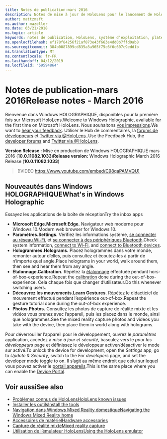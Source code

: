 ```yaml
---
title: Notes de publication-mars 2016
description: Notes de mise à jour de HoloLens pour le lancement de HoloLens et Windows HOLOGRAPHIQUE.
author: mattzmsft
ms.author: mazeller
ms.date: 03/21/2018
ms.topic: article
keywords: notes de publication, HoloLens, système d’exploitation, plate-forme, fonctionnalités, build, lancement
ms.openlocfilehash: ef178f84256f21af873e43f663e4dd0b7ffd9ab8
ms.sourcegitcommit: 384b0087899cd835a3a965f75c6f6c607c9edd1b
ms.translationtype: MT
ms.contentlocale: fr-FR
ms.lasthandoff: 04/12/2019
ms.locfileid: "59594864"
---
```

# <a name="release-notes---march-2016"></a><span data-ttu-id="3baa1-104">Notes de publication-mars 2016</span><span class="sxs-lookup"><span data-stu-id="3baa1-104">Release notes - March 2016</span></span>

<span data-ttu-id="3baa1-105">Bienvenue dans Windows HOLOGRAPHIQUE, disponibles pour la première fois sur Microsoft HoloLens.</span><span class="sxs-lookup"><span data-stu-id="3baa1-105">Welcome to Windows Holographic, available for the first time on Microsoft HoloLens.</span></span> <span data-ttu-id="3baa1-106">Nous souhaitons [vos impressions](give-us-feedback.md).</span><span class="sxs-lookup"><span data-stu-id="3baa1-106">We want to [hear your feedback](give-us-feedback.md).</span></span> <span data-ttu-id="3baa1-107">Utiliser le Hub de commentaires, la [forums de développeurs](https://forums.hololens.com) et [Twitter via @HoloLens ](https://twitter.com/hololens).</span><span class="sxs-lookup"><span data-stu-id="3baa1-107">Use the Feedback Hub, the [developer forums](https://forums.hololens.com) and [Twitter via @HoloLens](https://twitter.com/hololens).</span></span>

<span data-ttu-id="3baa1-108">**Version Release :** Mise en production de Windows HOLOGRAPHIQUE mars 2016 (**10.0.11082.1033**)</span><span class="sxs-lookup"><span data-stu-id="3baa1-108">**Release version:** Windows Holographic March 2016 Release (**10.0.11082.1033**)</span></span>

>[!VIDEO https://www.youtube.com/embed/C98qaPAMVQU]

## <a name="whats-in-windows-holographic"></a><span data-ttu-id="3baa1-109">Nouveautés dans Windows HOLOGRAPHIQUE</span><span class="sxs-lookup"><span data-stu-id="3baa1-109">What's in Windows Holographic</span></span>

<span data-ttu-id="3baa1-110">Essayez les applications de la boîte de réception</span><span class="sxs-lookup"><span data-stu-id="3baa1-110">Try the inbox apps</span></span>
* <span data-ttu-id="3baa1-111">**Microsoft Edge.**</span><span class="sxs-lookup"><span data-stu-id="3baa1-111">**Microsoft Edge.**</span></span> <span data-ttu-id="3baa1-112">Navigateur web moderne pour Windows 10.</span><span class="sxs-lookup"><span data-stu-id="3baa1-112">Modern web browser for Windows 10.</span></span>
* <span data-ttu-id="3baa1-113">**Paramètres.**</span><span class="sxs-lookup"><span data-stu-id="3baa1-113">**Settings.**</span></span> <span data-ttu-id="3baa1-114">Vérifiez les informations système, [se connecter au réseau Wi-Fi](connecting-to-wi-fi-on-hololens.md), et [se connecter à des périphériques Bluetooth](hardware-accessories.md).</span><span class="sxs-lookup"><span data-stu-id="3baa1-114">Check system information, [connect to Wi-Fi](connecting-to-wi-fi-on-hololens.md), and [connect to Bluetooth devices](hardware-accessories.md).</span></span>
* <span data-ttu-id="3baa1-115">**Hologrammes.**</span><span class="sxs-lookup"><span data-stu-id="3baa1-115">**Holograms.**</span></span> <span data-ttu-id="3baa1-116">Placez hologrammes dans votre monde, remonter autour d’elles, puis consultez et écoutez-les à partir de n’importe quel angle.</span><span class="sxs-lookup"><span data-stu-id="3baa1-116">Place holograms in your world, walk around them, then see and hear them from any angle.</span></span>
* <span data-ttu-id="3baa1-117">**Étalonnage.**</span><span class="sxs-lookup"><span data-stu-id="3baa1-117">**Calibration.**</span></span> <span data-ttu-id="3baa1-118">Répétez la [étalonnage](calibration.md) effectuée pendant hors-of-box-experience.</span><span class="sxs-lookup"><span data-stu-id="3baa1-118">Repeat the [calibration](calibration.md) done during the out-of-box-experience.</span></span> <span data-ttu-id="3baa1-119">Cela chaque fois que changer d’utilisateur.</span><span class="sxs-lookup"><span data-stu-id="3baa1-119">Do this whenever switching users.</span></span>
* <span data-ttu-id="3baa1-120">**Découvrez les mouvements.**</span><span class="sxs-lookup"><span data-stu-id="3baa1-120">**Learn Gestures.**</span></span> <span data-ttu-id="3baa1-121">Répétez le didacticiel de mouvement effectué pendant l’expérience out-of-box.</span><span class="sxs-lookup"><span data-stu-id="3baa1-121">Repeat the gesture tutorial done during the out-of-box experience.</span></span>
* <span data-ttu-id="3baa1-122">**Photos.**</span><span class="sxs-lookup"><span data-stu-id="3baa1-122">**Photos.**</span></span> <span data-ttu-id="3baa1-123">Consultez les photos de capture de réalité mixte et les vidéos vous prenez avec l’appareil, puis les placez dans le monde, ainsi que hologrammes.</span><span class="sxs-lookup"><span data-stu-id="3baa1-123">See the mixed reality capture photos and videos you take with the device, then place them in world along with holograms.</span></span>

<span data-ttu-id="3baa1-124">Pour déverrouiller l’appareil pour le développement, ouvrez le *paramètres* application, accédez à *mise à jour et sécurité*, basculez vers le *pour les développeurs* page et définissez le développeur activer/désactiver le mode sur activé.</span><span class="sxs-lookup"><span data-stu-id="3baa1-124">To unlock the device for development, open the *Settings* app, go to *Update & Security*, switch to the *For developers* page, and set the developer mode toggle to on.</span></span> <span data-ttu-id="3baa1-125">Il s’agit au même endroit que celui sur lequel vous pouvez activer le [portail appareils](using-the-windows-device-portal.md).</span><span class="sxs-lookup"><span data-stu-id="3baa1-125">This is the same place where you can enable the [Device Portal](using-the-windows-device-portal.md).</span></span>

## <a name="see-also"></a><span data-ttu-id="3baa1-126">Voir aussi</span><span class="sxs-lookup"><span data-stu-id="3baa1-126">See also</span></span>
* [<span data-ttu-id="3baa1-127">Problèmes connus de HoloLens</span><span class="sxs-lookup"><span data-stu-id="3baa1-127">HoloLens known issues</span></span>](hololens-known-issues.md)
* [<span data-ttu-id="3baa1-128">Installer les outils</span><span class="sxs-lookup"><span data-stu-id="3baa1-128">Install the tools</span></span>](install-the-tools.md)
* [<span data-ttu-id="3baa1-129">Navigation dans Windows Mixed Reality domestique</span><span class="sxs-lookup"><span data-stu-id="3baa1-129">Navigating the Windows Mixed Reality home</span></span>](navigating-the-windows-mixed-reality-home.md)
* [<span data-ttu-id="3baa1-130">Accessoires de matériel</span><span class="sxs-lookup"><span data-stu-id="3baa1-130">Hardware accessories</span></span>](hardware-accessories.md)
* [<span data-ttu-id="3baa1-131">Capture de réalité mixte</span><span class="sxs-lookup"><span data-stu-id="3baa1-131">Mixed reality capture</span></span>](mixed-reality-capture.md)
* [<span data-ttu-id="3baa1-132">Utilisation de l’émulateur HoloLens</span><span class="sxs-lookup"><span data-stu-id="3baa1-132">Using the HoloLens emulator</span></span>](using-the-hololens-emulator.md)

